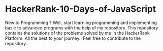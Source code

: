 # HackerRank-10-Days-of-JavaScript
New to Programming ?
Well, start learning programming and implementing basic to advanced programs with the help of my repository.
This repository contains the solutions of the problems solved by me in the HackerRank Platform.
All the best to your journey..
Feel free to contribute to the repository.

